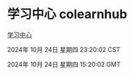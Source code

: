 # 学习中心 colearnhub
[学习中心](http://219.139.199.238:56308/colearnhub/)

2024年 10月 24日 星期四 23:20:02 CST

2024年 10月 24日 星期四 15:20:02 GMT
